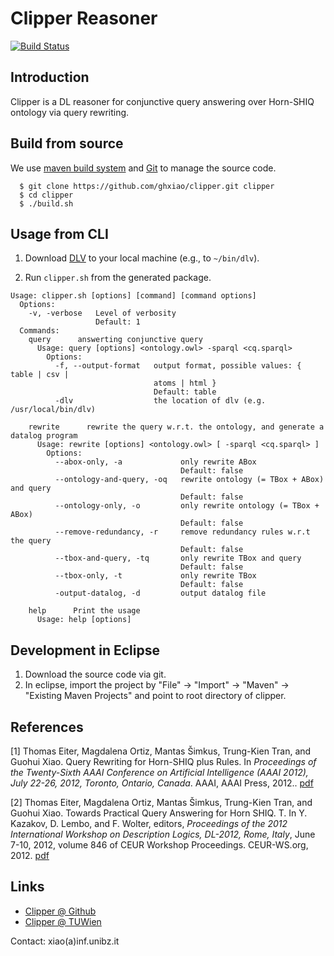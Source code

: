 # Clipper Reasoner

[![Build Status](https://travis-ci.org/ghxiao/clipper.svg?branch=master)](https://travis-ci.org/ghxiao/clipper)

## Introduction 

Clipper is a DL reasoner for conjunctive query answering over Horn-SHIQ ontology via query rewriting. 

## Build from source 
We use [maven build system](http://maven.apache.org) and [Git](http://git-scm.com) to manage the source code.

	  $ git clone https://github.com/ghxiao/clipper.git clipper
	  $ cd clipper
	  $ ./build.sh

  
## Usage from CLI

1. Download [DLV](http://www.dlvsystem.com/dlvsystem/index.php/DLV) to your local machine (e.g., to `~/bin/dlv`).

2. Run `clipper.sh` from the generated package.

```
Usage: clipper.sh [options] [command] [command options]
  Options:
    -v, -verbose   Level of verbosity
                   Default: 1
  Commands:
    query      answerting conjunctive query
      Usage: query [options] <ontology.owl> -sparql <cq.sparql>    
        Options:
          -f, --output-format   output format, possible values: { table | csv |
                                atoms | html }
                                Default: table
          -dlv                  the location of dlv (e.g. /usr/local/bin/dlv)

    rewrite      rewrite the query w.r.t. the ontology, and generate a datalog program
      Usage: rewrite [options] <ontology.owl> [ -sparql <cq.sparql> ]       
        Options:
          --abox-only, -a             only rewrite ABox
                                      Default: false
          --ontology-and-query, -oq   rewrite ontology (= TBox + ABox) and query
                                      Default: false
          --ontology-only, -o         only rewrite ontology (= TBox + ABox)
                                      Default: false
          --remove-redundancy, -r     remove redundancy rules w.r.t the query
                                      Default: false
          --tbox-and-query, -tq       only rewrite TBox and query
                                      Default: false
          --tbox-only, -t             only rewrite TBox
                                      Default: false
          -output-datalog, -d         output datalog file 

    help      Print the usage
      Usage: help [options]
```
	  
## Development in Eclipse


1. Download the source code via git.
2. In eclipse, import the project by "File" -> "Import" -> "Maven" ->
   "Existing Maven Projects" and point to root directory of clipper.

## References

[1] Thomas Eiter, Magdalena Ortiz, Mantas Šimkus, Trung-Kien Tran, and Guohui Xiao. 
Query Rewriting for Horn-SHIQ plus Rules. In
_Proceedings of the Twenty-Sixth AAAI Conference on Artificial
Intelligence (AAAI 2012), July 22-26, 2012, Toronto, Ontario, Canada_.
AAAI, AAAI Press, 2012.. [pdf](http://www.kr.tuwien.ac.at/staff/xiao/pub/2012/eostx2012-aaai-hshiq.pdf)

[2] Thomas Eiter, Magdalena Ortiz, Mantas Šimkus, Trung-Kien Tran, and
Guohui Xiao. Towards Practical Query Answering for Horn SHIQ. T.
In Y. Kazakov, D. Lembo, and F.
Wolter, editors, _Proceedings of the 2012 International Workshop on
Description Logics, DL-2012, Rome, Italy_, June 7-10, 2012, volume 846
of CEUR Workshop Proceedings. CEUR-WS.org, 2012. [pdf](http://www.kr.tuwien.ac.at/staff/xiao/pub/2012/eostx2012-dl-hshiq.pdf)


## Links 

* [Clipper @ Github](https://github.com/ghxiao/clipper)
* [Clipper @ TUWien](http://www.kr.tuwien.ac.at/research/systems/clipper/index.html)

Contact: xiao(a)inf.unibz.it
